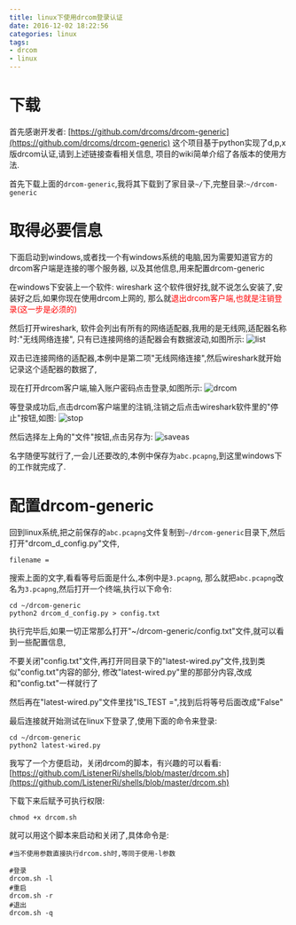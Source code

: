 ```yaml
---
title: linux下使用drcom登录认证
date: 2016-12-02 18:22:56
categories: linux
tags:
- drcom
- linux
---
```


# 下载
首先感谢开发者:
[https://github.com/drcoms/drcom-generic](https://github.com/drcoms/drcom-generic)
这个项目基于python实现了d,p,x版drcom认证,请到上述链接查看相关信息,
项目的wiki简单介绍了各版本的使用方法.

首先下载上面的`drcom-generic`,我将其下载到了家目录`~/`下,完整目录:`~/drcom-generic`

# 取得必要信息
下面启动到windows,或者找一个有windows系统的电脑,因为需要知道官方的drcom客户端是连接的哪个服务器,
以及其他信息,用来配置drcom-generic

在windows下安装上一个软件: wireshark
这个软件很好找,就不说怎么安装了,安装好之后,如果你现在使用drcom上网的,
那么就<font color=red>退出drcom客户端,也就是注销登录(这一步是必须的)</font>

然后打开wireshark, 软件会列出有所有的网络适配器,我用的是无线网,适配器名称时:"无线网络连接",
只有已连接网络的适配器会有数据波动,如图所示:
![list](1.png)

双击已连接网络的适配器,本例中是第二项"无线网络连接",然后wireshark就开始记录这个适配器的数据了,

现在打开drcom客户端,输入账户密码点击登录,如图所示:
![drcom](2.png)

等登录成功后,点击drcom客户端里的注销,注销之后点击wireshark软件里的"停止"按钮,如图:
![stop](3.png)

然后选择左上角的"文件"按钮,点击另存为:
![saveas](4.png)

名字随便写就行了,一会儿还要改的,本例中保存为`abc.pcapng`,到这里windows下的工作就完成了.

# 配置drcom-generic
回到linux系统,把之前保存的`abc.pcapng`文件复制到`~/drcom-generic`目录下,然后打开"drcom_d_config.py"文件,
```
filename =
```
搜索上面的文字,看看等号后面是什么,本例中是`3.pcapng`,
那么就把`abc.pcapng`改名为`3.pcapng`,然后打开一个终端,执行以下命令:
```
cd ~/drcom-generic
python2 drcom_d_config.py > config.txt
```
执行完毕后,如果一切正常那么打开"~/drcom-generic/config.txt"文件,就可以看到一些配置信息,

不要关闭"config.txt"文件,再打开同目录下的"latest-wired.py"文件,找到类似"config.txt"内容的部分,
修改"latest-wired.py"里的那部分内容,改成和"config.txt"一样就行了

然后再在"latest-wired.py"文件里找"IS_TEST =",找到后将等号后面改成"False"


最后连接就开始测试在linux下登录了,使用下面的命令来登录:
```
cd ~/drcom-generic
python2 latest-wired.py
```

我写了一个方便启动，关闭drcom的脚本，有兴趣的可以看看:
[https://github.com/ListenerRi/shells/blob/master/drcom.sh](https://github.com/ListenerRi/shells/blob/master/drcom.sh)

下载下来后赋予可执行权限:
```
chmod +x drcom.sh
```
就可以用这个脚本来启动和关闭了,具体命令是:
```
#当不使用参数直接执行drcom.sh时,等同于使用-l参数

#登录
drcom.sh -l
#重启
drcom.sh -r
#退出
drcom.sh -q
```

